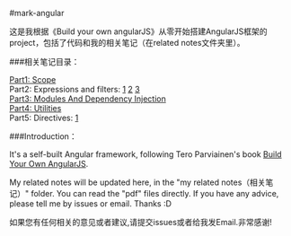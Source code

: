 #mark-angular

这是我根据《Build your own angularJS》从零开始搭建AngularJS框架的project，包括了代码和我的相关笔记（在related notes文件夹里）。

###相关笔记目录：

[Part1: Scope](https://github.com/markselby9/mark-angular/blob/master/my%20related%20notes/%E3%80%8ABuild%20your%20own%20angularJS%E3%80%8BPart%201-%20Scope.pdf)  
Part2: Expressions and filters:
[1](https://github.com/markselby9/mark-angular/blob/master/my%20related%20notes/%E3%80%8ABuild%20your%20own%20angularJS%E3%80%8BPart%202-1--Expressions%20And%20Filters.pdf)
[2](https://github.com/markselby9/mark-angular/blob/master/my%20related%20notes/%E3%80%8ABuild%20your%20own%20angularJS%E3%80%8BPart%202-2--Expressions%20And%20Filters.pdf)
[3](https://github.com/markselby9/mark-angular/blob/master/my%20related%20notes/%E3%80%8ABuild%20your%20own%20angularJS%E3%80%8BPart%202-3-%EF%BC%9AExpressions%20and%20Watches.pdf)  
[Part3: Modules And Dependency Injection](https://github.com/markselby9/mark-angular/blob/master/my%20related%20notes/%E3%80%8ABuild%20your%20own%20angularJS%E3%80%8BPart%203.pdf)  
[Part4: Utilities](https://github.com/markselby9/mark-angular/blob/master/my%20related%20notes/%E3%80%8ABuild%20your%20own%20angularJS%E3%80%8BPart%204-%20Utilities.pdf)  
Part5: Directives:
[1](https://github.com/markselby9/mark-angular/blob/master/my%20related%20notes/%E3%80%8ABuild%20your%20own%20angularJS%E3%80%8BPart%205%EF%BC%881%EF%BC%89-%20%C2%A0Directives.pdf)

###Introduction：

It's a self-built Angular framework, following Tero Parviainen's book [Build Your Own AngularJS](http://teropa.info/build-your-own-angular).

My related notes will be updated here, in the "my related notes（相关笔记）" folder. You can read the "pdf" files directly. If you have any advice, please tell me by issues or email. Thanks :D


如果您有任何相关的意见或者建议,请提交issues或者给我发Email.非常感谢!